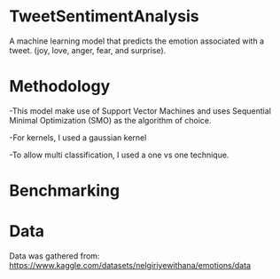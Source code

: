# TweetSentimentAnalysis
A machine learning model that predicts the emotion associated with a tweet. (joy, love, anger, fear, and surprise).

# Methodology
-This model make use of Support Vector Machines and uses Sequential Minimal Optimization (SMO) as the algorithm of choice.

-For kernels, I used a gaussian kernel

-To allow multi classification, I used a one vs one technique. 

# Benchmarking


# Data
Data was gathered from: https://www.kaggle.com/datasets/nelgiriyewithana/emotions/data

